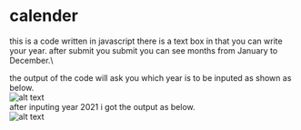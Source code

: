# calender
this is a code written in javascript there is a text box in that you can write your year. after submit  you submit you can see months from January to December.\

the output of the code will ask you which year is to be inputed as shown as below.\
![alt text](https://user-images.githubusercontent.com/49436839/119229973-e1c03e80-bb37-11eb-8996-e8b1d1042ac3.png)\
after inputing year 2021 i got the output as below.\
![alt text](https://user-images.githubusercontent.com/49436839/119229972-e08f1180-bb37-11eb-8d87-891a2bd961c7.png)
